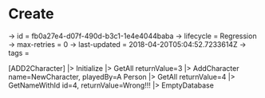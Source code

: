 # Create

-> id = fb0a27e4-d07f-490d-b3c1-1e4e4044baba
-> lifecycle = Regression
-> max-retries = 0
-> last-updated = 2018-04-20T05:04:52.7233614Z
-> tags = 

[ADD2Character]
|> Initialize
|> GetAll returnValue=3
|> AddCharacter name=NewCharacter, playedBy=A Person
|> GetAll returnValue=4
|> GetNameWithId id=4, returnValue=Wrong!!!
|> EmptyDatabase
~~~

